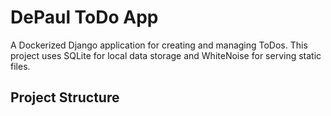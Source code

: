 # DePaul ToDo App

A Dockerized Django application for creating and managing ToDos. This project uses SQLite for local data storage and WhiteNoise for serving static files.

## Project Structure

